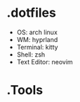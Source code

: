# .dotfiles

- OS: arch linux
- WM: hyprland
- Terminal: kitty
- Shell: zsh
- Text Editor: neovim

# .Tools 
